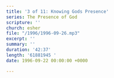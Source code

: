 ```yaml
---
title: '3 of 11: Knowing Gods Presence'
series: The Presence of God
scripture: ''
church: esher
file: "/1996/1996-09-26.mp3"
excerpt: ''
summary: ''
duration: '42:37'
length: '61881945 '
date: 1996-09-22 00:00:00 +0000

---
```


